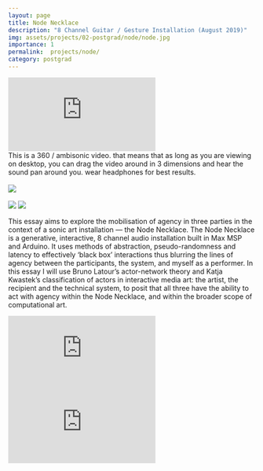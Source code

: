 ```yaml
---
layout: page
title: Node Necklace
description: "8 Channel Guitar / Gesture Installation (August 2019)"
img: assets/projects/02-postgrad/node/node.jpg
importance: 1
permalink:  projects/node/
category: postgrad
---
```



<div class="row" >
    <div class="col-sm mt-3 mt-md-0">
        <div class ="embed-responsive embed-responsive-16by9"><iframe src="https://www.youtube.com/embed/bJlT2-Fhyzc" frameborder="0" webkitallowfullscreen mozallowfullscreen allowfullscreen></iframe></div>
    </div>
</div>
<div class="caption">
This is a 360 / ambisonic video. that means that as long as you are viewing on desktop, you can drag the video around in 3 dimensions and hear the sound pan around you. wear headphones for best results.
<br>
<br>
    <!-- <a href="https://arduino.cc/"><img src="https://img.shields.io/badge/Platform-Arduino-yellow?style=flat-square&logo=arduino&logoColor=white"></a> -->
    <a href="https://cycling74.com/products/max"><img src="https://img.shields.io/badge/Environment-Max-orange?style=flat-square&logo=max&logoColor=white"></a>
    <!-- <a href="https://github.com/sambilbow/weathersynth/"><img src="https://img.shields.io/badge/Code-GitHub-blue?style=flat-square&logo=github&logoColor=white"></a> -->
    <br>
    <br>
    <a href="https://www.sussex.ac.uk/study/modules/postgraduate/2021/811W3-creative-project"><img src="https://img.shields.io/badge/Module-Creative Project-red?style=flat-square&logo=todoist&logoColor=white"></a>
    <a href="../assets/projects/02-postgrad/node/essay.pdf"><img src="https://img.shields.io/badge/Coursework-Essay-green?style=flat-square&logo=readthedocs&logoColor=white"></a>
</div>

This essay aims to explore the mobilisation of agency in three parties in the context of a sonic art installation — the Node Necklace. The Node Necklace is a generative, interactive, 8 channel audio installation built in Max MSP and Arduino. It uses methods of abstraction, pseudo-randomness and latency to effectively ‘black box’ interactions thus blurring the lines of agency between the participants, the system, and myself as a performer. In this essay I will use Bruno Latour’s actor-network theory and Katja Kwastek’s classification of actors in interactive media art: the artist, the recipient and the technical system, to posit that all three have the ability to act with agency within the Node Necklace, and within the broader scope of computational art.

<div id="audio">
        <iframe frameborder="0" src="https://w.soundcloud.com/player/?url=https%3A//api.soundcloud.com/tracks/959064832&amp;color=d08770&amp;auto_play=false&amp;hide_related=true&amp;show_comments=false&amp;show_user=false&amp;show_reposts=false&amp;inverse=true&amp;font=Helvetica"></iframe>
</div>
<div id="audio">
        <iframe frameborder="0" src="https://w.soundcloud.com/player/?url=https%3A//api.soundcloud.com/tracks/959064826&amp;color=d08770&amp;auto_play=false&amp;hide_related=true&amp;show_comments=false&amp;show_user=false&amp;show_reposts=false&amp;inverse=true&amp;font=Helvetica"></iframe>
</div>